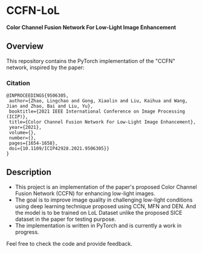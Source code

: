 # CCFN-LoL

**Color Channel Fusion Network For Low-Light Image Enhancement**

## Overview
This repository contains the PyTorch implementation of the "CCFN" network, inspired by the paper:

 ### Citation ###
 ```
@INPROCEEDINGS{9506305,
  author={Zhao, Lingchao and Gong, Xiaolin and Liu, Kaihua and Wang, Jian and Zhao, Bai and Liu, Yu},
  booktitle={2021 IEEE International Conference on Image Processing (ICIP)}, 
  title={Color Channel Fusion Network For Low-Light Image Enhancement}, 
  year={2021},
  volume={},
  number={},
  pages={1654-1658},
  doi={10.1109/ICIP42928.2021.9506305}}
}
```

## Description
- This project is an implementation of the paper's proposed Color Channel Fusion Network (CCFN) for enhancing low-light images. 
- The goal is to improve image quality in challenging low-light conditions using deep learning technique proposed using CCN, MFN and DEN. 
And the model is to be trained on LoL Dataset unlike the proposed SICE dataset in the paper for testing purpose.
- The implementation is written in PyTorch and is currently a work in progress. 

Feel free to check the code and provide feedback.

